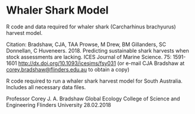 # Whaler Shark Model
R code and data required for whaler shark (Carcharhinus brachyurus) harvest model.

Citation: Bradshaw, CJA, TAA Prowse, M Drew, BM Gillanders, SC Donnellan, C Huveneers. 2018.
Predicting sustainable shark harvests when stock assessments are lacking. ICES Journal of Marine Science. 75: 1591-1601
http://dx.doi.org/10.1093/icesjms/fsy031 (or e-mail CJA Bradshaw at corey.bradshaw@flinders.edu.au to obtain a copy)

R code required to run a whaler shark harvest model for South Australia. Includes all necessary data files.

Professor Corey J. A. Bradshaw
Global Ecology
College of Science and Engineering
Flinders University
28.02.2018
